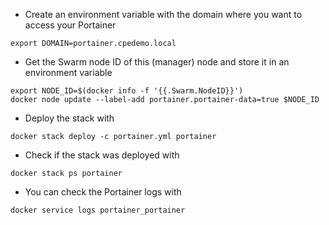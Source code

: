 - Create an environment variable with the domain where you want to access your Portainer 
```
export DOMAIN=portainer.cpedemo.local
```
- Get the Swarm node ID of this (manager) node and store it in an environment variable
```
export NODE_ID=$(docker info -f '{{.Swarm.NodeID}}')
docker node update --label-add portainer.portainer-data=true $NODE_ID
```

- Deploy the stack with
```
docker stack deploy -c portainer.yml portainer
```
- Check if the stack was deployed with
```
docker stack ps portainer
```
- You can check the Portainer logs with
```
docker service logs portainer_portainer
```
